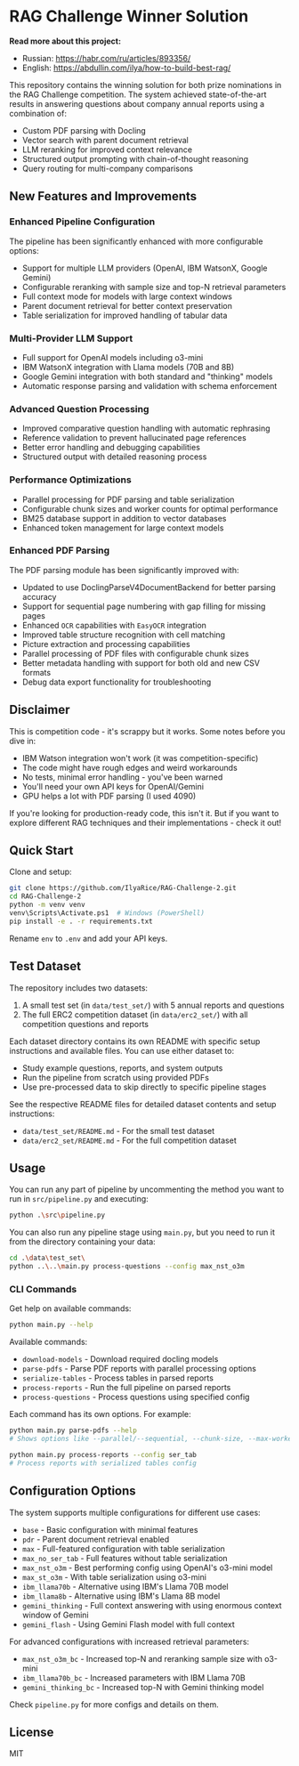 # RAG Challenge Winner Solution

**Read more about this project:**
- Russian: https://habr.com/ru/articles/893356/
- English: https://abdullin.com/ilya/how-to-build-best-rag/

This repository contains the winning solution for both prize nominations in the RAG Challenge competition. The system achieved state-of-the-art results in answering questions about company annual reports using a combination of:

- Custom PDF parsing with Docling
- Vector search with parent document retrieval
- LLM reranking for improved context relevance
- Structured output prompting with chain-of-thought reasoning
- Query routing for multi-company comparisons

## New Features and Improvements

### Enhanced Pipeline Configuration
The pipeline has been significantly enhanced with more configurable options:
- Support for multiple LLM providers (OpenAI, IBM WatsonX, Google Gemini)
- Configurable reranking with sample size and top-N retrieval parameters
- Full context mode for models with large context windows
- Parent document retrieval for better context preservation
- Table serialization for improved handling of tabular data

### Multi-Provider LLM Support
- Full support for OpenAI models including o3-mini
- IBM WatsonX integration with Llama models (70B and 8B)
- Google Gemini integration with both standard and "thinking" models
- Automatic response parsing and validation with schema enforcement

### Advanced Question Processing
- Improved comparative question handling with automatic rephrasing
- Reference validation to prevent hallucinated page references
- Better error handling and debugging capabilities
- Structured output with detailed reasoning process

### Performance Optimizations
- Parallel processing for PDF parsing and table serialization
- Configurable chunk sizes and worker counts for optimal performance
- BM25 database support in addition to vector databases
- Enhanced token management for large context models

### Enhanced PDF Parsing
The PDF parsing module has been significantly improved with:
- Updated to use DoclingParseV4DocumentBackend for better parsing accuracy
- Support for sequential page numbering with gap filling for missing pages
- Enhanced `OCR` capabilities with `EasyOCR` integration
- Improved table structure recognition with cell matching
- Picture extraction and processing capabilities
- Parallel processing of PDF files with configurable chunk sizes
- Better metadata handling with support for both old and new CSV formats
- Debug data export functionality for troubleshooting

## Disclaimer

This is competition code - it's scrappy but it works. Some notes before you dive in:

- IBM Watson integration won't work (it was competition-specific)
- The code might have rough edges and weird workarounds
- No tests, minimal error handling - you've been warned
- You'll need your own API keys for OpenAI/Gemini
- GPU helps a lot with PDF parsing (I used 4090)

If you're looking for production-ready code, this isn't it. But if you want to explore different RAG techniques and their implementations - check it out!

## Quick Start

Clone and setup:
```bash
git clone https://github.com/IlyaRice/RAG-Challenge-2.git
cd RAG-Challenge-2
python -m venv venv
venv\Scripts\Activate.ps1  # Windows (PowerShell)
pip install -e . -r requirements.txt
```

Rename `env` to `.env` and add your API keys.

## Test Dataset

The repository includes two datasets:

1. A small test set (in `data/test_set/`) with 5 annual reports and questions
2. The full ERC2 competition dataset (in `data/erc2_set/`) with all competition questions and reports

Each dataset directory contains its own README with specific setup instructions and available files. You can use either dataset to:

- Study example questions, reports, and system outputs
- Run the pipeline from scratch using provided PDFs
- Use pre-processed data to skip directly to specific pipeline stages

See the respective README files for detailed dataset contents and setup instructions:
- `data/test_set/README.md` - For the small test dataset
- `data/erc2_set/README.md` - For the full competition dataset

## Usage

You can run any part of pipeline by uncommenting the method you want to run in `src/pipeline.py` and executing:
```bash
python .\src\pipeline.py
```

You can also run any pipeline stage using `main.py`, but you need to run it from the directory containing your data:
```bash
cd .\data\test_set\
python ..\..\main.py process-questions --config max_nst_o3m
```

### CLI Commands

Get help on available commands:
```bash
python main.py --help
```

Available commands:
- `download-models` - Download required docling models
- `parse-pdfs` - Parse PDF reports with parallel processing options
- `serialize-tables` - Process tables in parsed reports
- `process-reports` - Run the full pipeline on parsed reports
- `process-questions` - Process questions using specified config

Each command has its own options. For example:
```bash
python main.py parse-pdfs --help
# Shows options like --parallel/--sequential, --chunk-size, --max-workers

python main.py process-reports --config ser_tab
# Process reports with serialized tables config
```

## Configuration Options

The system supports multiple configurations for different use cases:

- `base` - Basic configuration with minimal features
- `pdr` - Parent document retrieval enabled
- `max` - Full-featured configuration with table serialization
- `max_no_ser_tab` - Full features without table serialization
- `max_nst_o3m` - Best performing config using OpenAI's o3-mini model
- `max_st_o3m` - With table serialization using o3-mini
- `ibm_llama70b` - Alternative using IBM's Llama 70B model
- `ibm_llama8b` - Alternative using IBM's Llama 8B model
- `gemini_thinking` - Full context answering with using enormous context window of Gemini
- `gemini_flash` - Using Gemini Flash model with full context

For advanced configurations with increased retrieval parameters:
- `max_nst_o3m_bc` - Increased top-N and reranking sample size with o3-mini
- `ibm_llama70b_bc` - Increased parameters with IBM Llama 70B
- `gemini_thinking_bc` - Increased top-N with Gemini thinking model

Check `pipeline.py` for more configs and details on them.

## License

MIT